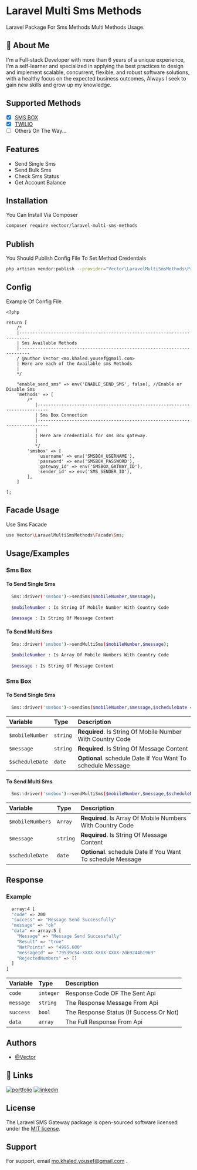 
# Laravel Multi Sms Methods
Laravel Package For Sms Methods Multi Methods Usage.
## 🚀 About Me
I'm a Full-stack Developer with more than 6 years of a unique experience, I'm a self-learner and specialized in applying the best practices to design and implement scalable, concurrent, flexible, and robust software solutions, with a healthy focus on the expected business outcomes, Always I seek to gain new skills and grow up my knowledge.


## Supported Methods
- [x]  [SMS BOX](https://www.smsbox.com)
- [x]  [TWILIO](https://www.twilio.com)
- [ ]  Others On The Way...

## Features

- Send Single Sms
- Send Bulk Sms
- Check Sms Status
- Get Account Balance


## Installation

You Can Install Via Composer
```bash
composer require vectoor/laravel-multi-sms-methods
```


## Publish

You Should Publish Config File To Set Method Credentials
```bash
php artisan vendor:publish --provider="Vector\LaravelMultiSmsMethods\Providers\SmsServiceProvider"
```


## Config
Example Of Config File
```
<?php

return [
    /*
    |--------------------------------------------------------------------------
    | Sms Available Methods
    |--------------------------------------------------------------------------
    / @author Vector <mo.khaled.yousef@gmail.com>
    | Here are each of the Available sms Methods
    |
    */

    "enable_send_sms" => env('ENABLE_SEND_SMS', false), //Enable or Disable Sms
    'methods' => [
        /*
           |--------------------------------------------------------------------------
           | Sms Box Connection
           |--------------------------------------------------------------------------
           |
           | Here are credentials for sms Box gateway.
           |
           */
        'smsbox' => [
            'username' => env('SMSBOX_USERNAME'),
            'password' => env('SMSBOX_PASSWORD'),
            'gateway_id' => env('SMSBOX_GATWAY_ID'),
            'sender_id' => env('SMS_SENDER_ID'),
        ],
    ]

];

```

## Facade Usage
Use Sms Facade

```bash
use Vector\LaravelMultiSmsMethods\Facade\Sms;
```
## Usage/Examples
### Sms Box

#### To Send Single Sms

```bash
  Sms::driver('smsbox')->sendSms($mobileNumber,$message);
  
  $mobileNumber : Is String Of Mobile Number With Country Code
 
  $message : Is String Of Message Content
```

#### To Send Multi Sms

```bash
  Sms::driver('smsbox')->sendMultiSms($mobileNumber,$message);
  
  $mobileNumber : Is Array Of Mobile Numbers With Country Code
 
  $message : Is String Of Message Content
```

### Sms Box
#### To Send Single Sms
```bash
  Sms::driver('smsbox')->sendSms($mobileNumber,$message,$scheduleDate = null);
```
| Variable        | Type     | Description                |
| :--------       | :------- | :------------------------- |
| `$mobileNumber` | `string` | **Required**. Is String Of Mobile Number With Country Code |
| `$message`      | `string` | **Required**. Is String Of Message Content |
| `$scheduleDate`  | `date`   | **Optional**. schedule Date If You Want To schedule Message |

#### To Send Multi Sms
```bash
  Sms::driver('smsbox')->sendMultiSms($mobileNumber,$message,$scheduleDate = null);
```
| Variable        | Type     | Description                |
| :--------       | :------- | :------------------------- |
| `$mobileNumbers` | `Array`  | **Required**. Is Array Of Mobile Numbers With Country Code |
| `$message`      | `string`  | **Required**. Is String Of Message Content |
| `$scheduleDate`  | `date`   | **Optional**. schedule Date If You Want To schedule Message |


## Response
### Example
```bash
  array:4 [
  "code" => 200
  "success" => "Message Send Successfully"
  "message" => "ok"
  "data" => array:5 [
    "Message" => "Message Send Successfully"
    "Result" => "true"
    "NetPoints" => "4995.600"
    "messageId" => "79539c54-XXXX-XXXX-XXXX-2db9244b1969"
    "RejectedNumbers" => []
  ]
]

```
| Variable        | Type     | Description                |
| :--------       | :------- | :------------------------- |
| `code`          | `integer` | Response Code OF The Sent Api |
| `message`       | `string`  | The Response Message From Api |
| `success`       | `bool`    | The Response Status (If Success Or Not)  |
| `data`          | `array`   | The Full Response From Api   |

## Authors

- [@Vector](https://github.com/vect0o0r)


## 🔗 Links
[![portfolio](https://img.shields.io/badge/my_portfolio-000?style=for-the-badge&logo=ko-fi&logoColor=white)](https://dev-vector.com)
[![linkedin](https://img.shields.io/badge/linkedin-0A66C2?style=for-the-badge&logo=linkedin&logoColor=white)](https://www.linkedin.com/in/mohammed-khaled-yousef/)


## License

The Laravel SMS Gateway package is open-sourced software licensed under the [MIT license]().


## Support

For support, email mo.khaled.yousef@gmail.com .


